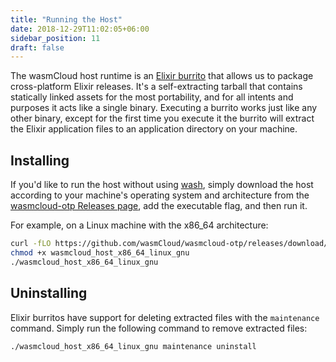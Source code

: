```yaml
---
title: "Running the Host"
date: 2018-12-29T11:02:05+06:00
sidebar_position: 11
draft: false
---
```


The wasmCloud host runtime is an [Elixir burrito](https://github.com/burrito-elixir/burrito) that allows us to package cross-platform Elixir releases. It's a self-extracting tarball that contains statically linked assets for the most portability, and for all intents and purposes it acts like a single binary. Executing a burrito works just like any other binary, except for the first time you execute it the burrito will extract the Elixir application files to an application directory on your machine.

## Installing

If you'd like to run the host without using [wash](/docs/installation), simply download the host according to your machine's operating system and architecture from the [wasmcloud-otp Releases page](https://github.com/wasmCloud/wasmcloud-otp/releases), add the executable flag, and then run it.

For example, on a Linux machine with the x86_64 architecture:

```bash
curl -fLO https://github.com/wasmCloud/wasmcloud-otp/releases/download/v0.63.0/wasmcloud_host_x86_64_linux_gnu
chmod +x wasmcloud_host_x86_64_linux_gnu
./wasmcloud_host_x86_64_linux_gnu
```

## Uninstalling

Elixir burritos have support for deleting extracted files with the `maintenance` command. Simply run the following command to remove extracted files:

```bash
./wasmcloud_host_x86_64_linux_gnu maintenance uninstall
```
